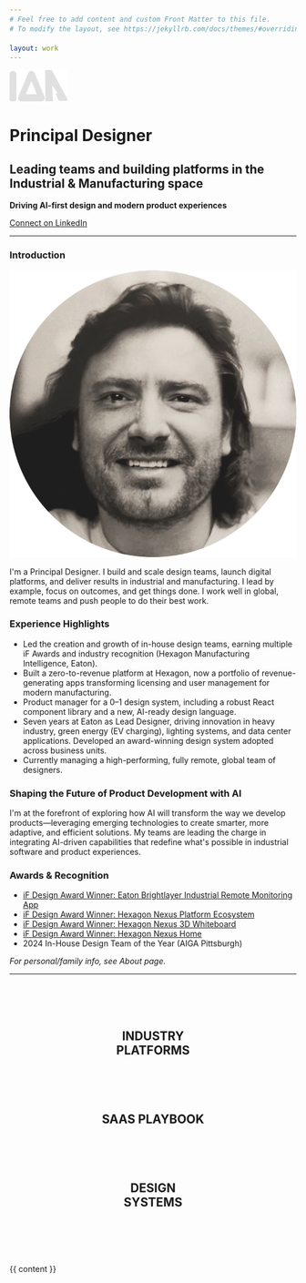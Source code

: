 ```yaml
---
# Feel free to add content and custom Front Matter to this file.
# To modify the layout, see https://jekyllrb.com/docs/themes/#overriding-theme-defaults

layout: work
---
```


![Logo](/assets/images/Ian-logo-old.svg)

# Principal Designer

## Leading teams and building platforms in the Industrial & Manufacturing space

**Driving AI-first design and modern product experiences**

[Connect on LinkedIn](https://linkedin.com/in/iantodhunter)

---

### Introduction

<img src="/assets/images/Ian-Headshot-circle.png" alt="Ian Todhunter Headshot" class="inline-headshot" /> <p class="body-text" style="display:inline;">I'm a Principal Designer. I build and scale design teams, launch digital platforms, and deliver results in industrial and manufacturing. I lead by example, focus on outcomes, and get things done. I work well in global, remote teams and push people to do their best work.</p>

### Experience Highlights
- Led the creation and growth of in-house design teams, earning multiple iF Awards and industry recognition (Hexagon Manufacturing Intelligence, Eaton).
- Built a zero-to-revenue platform at Hexagon, now a portfolio of revenue-generating apps transforming licensing and user management for modern manufacturing.
- Product manager for a 0–1 design system, including a robust React component library and a new, AI-ready design language.
- Seven years at Eaton as Lead Designer, driving innovation in heavy industry, green energy (EV charging), lighting systems, and data center applications. Developed an award-winning design system adopted across business units.
- Currently managing a high-performing, fully remote, global team of designers.

### Shaping the Future of Product Development with AI
<p class="body-text">I'm at the forefront of exploring how AI will transform the way we develop products—leveraging emerging technologies to create smarter, more adaptive, and efficient solutions. My teams are leading the charge in integrating AI-driven capabilities that redefine what's possible in industrial software and product experiences.</p>

### Awards & Recognition
- [iF Design Award Winner: Eaton Brightlayer Industrial Remote Monitoring App](https://ifdesign.com/en/winner-ranking/project/eaton-brightlayer-industrial-remote-monitoring-app/316753)
- [iF Design Award Winner: Hexagon Nexus Platform Ecosystem](https://ifdesign.com/en/winner-ranking/project/nexus-platform-ecosystem/642983)
- [iF Design Award Winner: Hexagon Nexus 3D Whiteboard](https://ifdesign.com/en/winner-ranking/project/nexus-3d-whiteboard/643025)
- [iF Design Award Winner: Hexagon Nexus Home](https://ifdesign.com/en/winner-ranking/project/nexus-home/643106)
- 2024 In-House Design Team of the Year (AIGA Pittsburgh)

*For personal/family info, see About page.*

---

<section style="margin: 6rem 0; text-align: center;">
  <h1 class="display-text display-blue">INDUSTRY<br>PLATFORMS</h1>
</section>

<section style="margin: 6rem 0; text-align: center;">
  <h1 class="display-text display-magenta">SAAS PLAYBOOK</h1>
</section>

<section style="margin: 6rem 0; text-align: center;">
  <h1 class="display-text display-green">DESIGN<br>SYSTEMS</h1>
</section>

<main>
  {{ content }}
</main>
